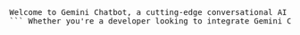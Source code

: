 <pre>Welcome to Gemini Chatbot, a cutting-edge conversational AI platform designed to provide intuitive and engaging user interactions. Built with advanced machine learning technologies, Gemini Chatbox offers seamless, intelligent communication for a variety of applications, from customer support to personal assistance. This project is aimed at creating a more human-like, responsive chat experience, ensuring users can easily get the answers or assistance they need 
``` Whether you're a developer looking to integrate Gemini Chatbox into your application or a contributor excited to help improve the platform, this README will guide you through setup, usage, and contribution processes. Join us in shaping the future of intelligent communication!
</pre>
